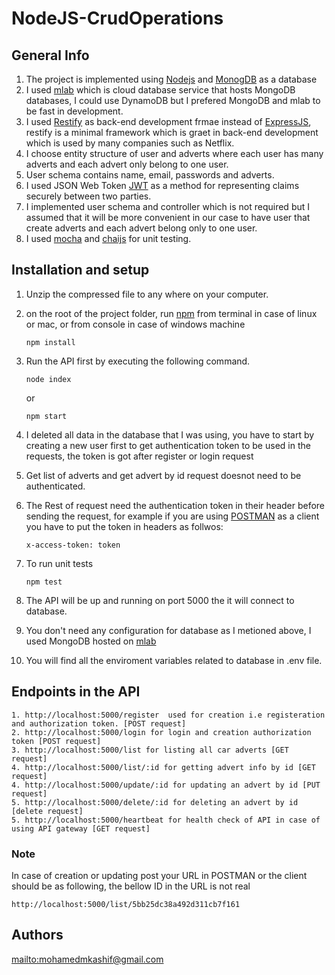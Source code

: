 # NodeJS-CrudOperations

## General Info
1. The project is implemented using [Nodejs](https://nodejs.org) and [MonogDB](https://www.mongodb.com/) as a database
2. I used [mlab](https://mlab.com) which is cloud database service that hosts MongoDB databases, I could use DynamoDB but I prefered MongoDB and mlab to be fast in development.
3. I used [Restify](http://restify.com/) as back-end development frmae instead of [ExpressJS](https://expressjs.com/), restify is a minimal framework which is graet in back-end development which is used by many companies such as Netflix.
4. I choose entity structure of user and adverts where each user has many adverts and each advert only belong to one user.
6. User schema contains name, email, passwords and adverts.
7. I used JSON Web Token [JWT](https://jwt.io/) as a method for representing claims securely between two parties.
8. I implemented user schema and controller which is not required but I assumed that it will be more convenient in our case to have user that create adverts and each advert belong only to one user.
9. I used [mocha](https://mochajs.org/) and [chaijs](https://www.chaijs.com/) for unit testing.

## Installation and setup
1. Unzip the compressed file to any where on your computer.
2. on the root of the project folder, run [npm](https://www.npmjs.com/) from terminal in case of linux or mac, or from console in case of windows machine
    ```
    npm install
    ```
3. Run the API first by executing the following command.
    ```
    node index
    ```
    or
    ```
    npm start
    ```
4. I deleted all data in the database that I was using, you have to start by creating a new user first to get authentication token to be used in the requests,  the token is got after register or login request

5. Get list of adverts and get advert by id request doesnot need to be authenticated.
6. The Rest of request need the authentication token in their header before sending the request, for example if you are using [POSTMAN](https://www.getpostman.com) as a client you have to put the token in headers as follwos:
    ```
    x-access-token: token
    ```
4. To run unit tests
    ```
    npm test
    ```
4. The API will be up and running on port 5000 the it will connect to database.
5. You don't need any configuration for database as I metioned above, I used MongoDB hosted on [mlab](https://mlab.com)
6. You will find all the enviroment variables related to database in .env file.

## Endpoints in the API
  ```
  1. http://localhost:5000/register  used for creation i.e registeration and authorization token. [POST request]
  2. http://localhost:5000/login for login and creation authorization token [POST request]
  3. http://localhost:5000/list for listing all car adverts [GET request]
  4. http://localhost:5000/list/:id for getting advert info by id [GET request]
  4. http://localhost:5000/update/:id for updating an advert by id [PUT request]
  5. http://localhost:5000/delete/:id for deleting an advert by id  [delete request]
  5. http://localhost:5000/heartbeat for health check of API in case of using API gateway [GET request]
  
  ```

### Note
In case of creation or updating post your URL in POSTMAN or the client should be as following, the bellow ID in the URL is not real
  ```
  http://localhost:5000/list/5bb25dc38a492d311cb7f161 
  
  ```
  
  ## Authors
<mailto:mohamedmkashif@gmail.com>

